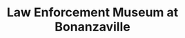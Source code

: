 ---
layout: repo
title: "Law Enforcement Museum at Bonanzaville"
id: 6334
permalink: repos/6334/
---